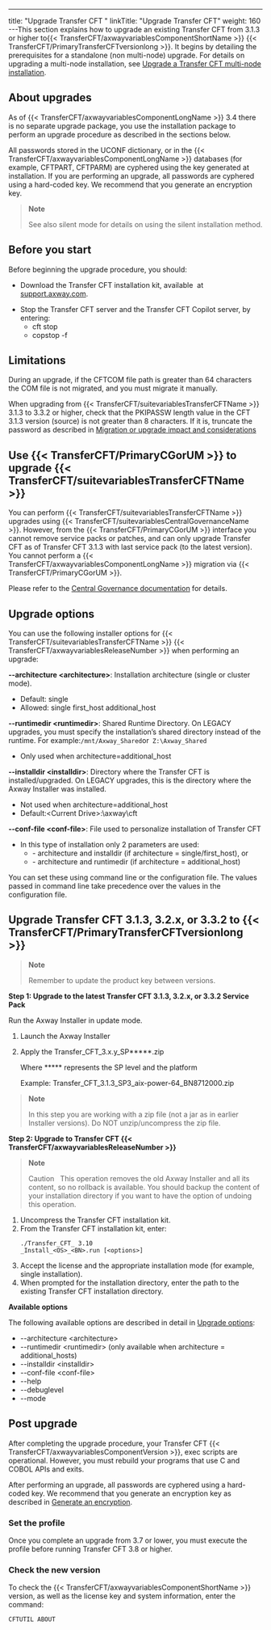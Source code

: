 ---
title: "Upgrade  Transfer CFT "
linkTitle: "Upgrade Transfer CFT"
weight: 160
---This section explains how to upgrade an existing Transfer CFT from 3.1.3 or higher to{{< TransferCFT/axwayvariablesComponentShortName  >}} {{< TransferCFT/PrimaryTransferCFTversionlong  >}}. It begins by detailing the prerequisites for a standalone (non multi-node) upgrade. For details on upgrading a multi-node installation, see [Upgrade a Transfer CFT multi-node installation](../upgrade_multinode_ux#top).

## About upgrades

As of {{< TransferCFT/axwayvariablesComponentLongName  >}} 3.4 there is no separate upgrade package, you use the installation package to perform an upgrade procedure as described in the sections below.

All passwords stored in the UCONF dictionary, or in the {{< TransferCFT/axwayvariablesComponentLongName  >}} databases (for example, CFTPART, CFTPARM) are cyphered using the key generated at installation. If you are performing an upgrade, all passwords are cyphered using a hard-coded key. We recommend that you generate an encryption key.

> **Note**
>
> See also silent mode for details on using the silent installation method.

<span id="Before"></span>

## Before you start

Before beginning the upgrade procedure, you should:

- Download the Transfer CFT installation kit, available  at [support.axway.com](https://support.axway.com/).

<!-- -->

- Stop the Transfer CFT server and the Transfer CFT Copilot server, by entering:
    -   cft stop
    -   copstop -f

## Limitations

During an upgrade, if the CFTCOM file path is greater than 64 characters the COM file is not migrated, and you must migrate it manually.

When upgrading from {{< TransferCFT/suitevariablesTransferCFTName  >}} 3.1.3 to 3.3.2 or higher, check that the PKIPASSW length value in the CFT 3.1.3 version (source) is not greater than 8 characters. If it is, truncate the password as described in [Migration or upgrade impact and considerations](../../../mig_impact_considerations)

## Use {{< TransferCFT/PrimaryCGorUM  >}} to upgrade {{< TransferCFT/suitevariablesTransferCFTName  >}}

<span id="testing"></span>You can perform {{< TransferCFT/suitevariablesTransferCFTName  >}} upgrades using {{< TransferCFT/suitevariablesCentralGovernanceName  >}}. However, from the {{< TransferCFT/PrimaryCGorUM  >}} interface you cannot remove service packs or patches, and can only upgrade Transfer CFT as of Transfer CFT 3.1.3 with last service pack (to the latest version). You cannot perform a {{< TransferCFT/axwayvariablesComponentLongName  >}} migration via {{< TransferCFT/PrimaryCGorUM  >}}.

Please refer to the [Central Governance documentation](https://docs.axway.com/bundle/CentralGovernance_113_UsersGuide_allOS_en_HTML5/page/Content/AxwayStartPage.htm) for details.

<span id="Upgrade"></span>

## Upgrade options

You can use the following installer options for {{< TransferCFT/suitevariablesTransferCFTName  >}} {{< TransferCFT/axwayvariablesReleaseNumber  >}} when performing an upgrade:

**--architecture &lt;architecture>**: Installation architecture (single or cluster mode).

- Default: single
- Allowed: single first_host additional_host

**--runtimedir &lt;runtimedir>**: Shared Runtime Directory. On LEGACY upgrades, you must specify the installation’s shared directory instead of the runtime. For example:` /mnt/Axway_Shared `or` Z:\Axway_Shared`

- Only used when architecture=additional_host

**--installdir &lt;installdir>**: Directory where the Transfer CFT is installed/upgraded. On LEGACY upgrades, this is the directory where the Axway Installer was installed.

- Not used when architecture=additional_host
- Default:&lt;Current Drive>:\\axway\\cft

**--conf-file &lt;conf-file>**: File used to personalize installation of Transfer CFT

- In this type of installation only 2 parameters are used:
    -   \- architecture and installdir (if architecture = single/first_host), or
    -   \- architecture and runtimedir (if architecture = additional_host)

You can set these using command line or the configuration file. The values passed in command line take precedence over the values in the configuration file.

## Upgrade Transfer CFT 3.1.3, 3.2.x, or 3.3.2 to {{< TransferCFT/PrimaryTransferCFTversionlong  >}}

> **Note**
>
> Remember to update the product key between versions.

**Step 1: Upgrade to the latest Transfer CFT 3.1.3, 3.2.x, or 3.3.2 Service Pack**

Run the Axway Installer in update mode.

1. Launch the Axway Installer

1. Apply the Transfer_CFT_3.x.y_SP\*\*\*\*\*.zip

    Where \*\*\*\*\* represents the SP level and the platform

    Example: Transfer_CFT_3.1.3_SP3_aix-power-64_BN8712000.zip

> **Note**
>
> In this step you are working with a zip file (not a jar as in earlier Installer versions). Do NOT unzip/uncompress the zip file.

****Step 2: Upgrade to Transfer CFT {{< TransferCFT/axwayvariablesReleaseNumber  >}}****

> **Note**
>
> Caution  
> This operation removes the old Axway Installer and all its content, so no rollback is available. You should backup the content of your installation directory if you want to have the option of undoing this operation.

1. Uncompress the Transfer CFT installation kit.
1. From the Transfer CFT installation kit, enter:  
    ```
    ./Transfer_CFT_ 3.10
    _Install_<OS>_<BN>.run [<options>]
    ```
1. Accept the license and the appropriate installation mode (for example, single installation).
1. When prompted for the installation directory, enter the path to the existing Transfer CFT installation directory.

****Available options****

The following available options are described in detail in [Upgrade options](#Upgrade):

- --architecture &lt;architecture>
- --runtimedir &lt;runtimedir> (only available when architecture = additional_hosts)
- --installdir &lt;installdir>
- --conf-file &lt;conf-file>
- --help
- --debuglevel
- --mode

<span id="Upgrade"></span>

## Post upgrade

After completing the upgrade procedure, your Transfer CFT {{< TransferCFT/axwayvariablesComponentVersion  >}}, exec scripts are operational. However, you must rebuild your programs that use C and COBOL APIs and exits.

After performing an upgrade, all passwords are cyphered using a hard-coded key. We recommend that you generate an encryption key as described in [Generate an encryption](https://docs.axway.com/bundle/TransferCFT_38_UsersGuide_allOS_en_HTML5/page/Content/Security/cipher_key.htm).

### Set the profile

Once you complete an upgrade from 3.7 or lower, you must execute the profile before running Transfer CFT 3.8 or higher.

### Check the new version

To check the {{< TransferCFT/axwayvariablesComponentShortName  >}} version, as well as the license key and system information, enter the command:

```
CFTUTIL ABOUT
```
